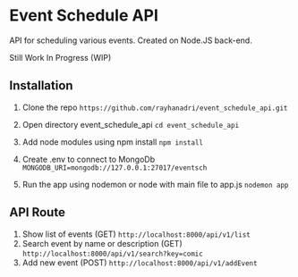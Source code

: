 
# Event Schedule API

API for scheduling various events. Created on Node.JS back-end.

Still Work In Progress (WIP)

## Installation
1. Clone the repo
`https://github.com/rayhanadri/event_schedule_api.git`

2. Open directory event_schedule_api
`cd event_schedule_api`

3. Add node modules using npm install 
`npm install`

4. Create .env to connect to MongoDb
`MONGODB_URI=mongodb://127.0.0.1:27017/eventsch`

5. Run the app using nodemon or node with main file to app.js
`nodemon app`

## API Route
1. Show list of events
   (GET) `http://localhost:8000/api/v1/list`
3. Search event by name or description
   (GET) `http://localhost:8000/api/v1/search?key=comic`
5. Add new event
   (POST) `http://localhost:8000/api/v1/addEvent`
